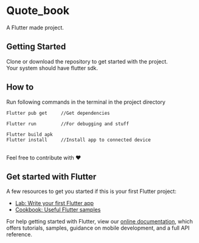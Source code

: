 # Quote_book

A Flutter made project.

## Getting Started
Clone or download the repository to get started with the project.<br>
Your system should have flutter sdk.<br>

## How to
Run following commands in the terminal in the project directory
```
Flutter pub get     //Get dependencies
```
```
Flutter run         //For debugging and stuff
```
```
Flutter build apk 
Flutter install     //Install app to connected device
```



<br>
Feel free to contribute with ❤

## Get started with Flutter
A few resources to get you started if this is your first Flutter project:

- [Lab: Write your first Flutter app](https://flutter.dev/docs/get-started/codelab)
- [Cookbook: Useful Flutter samples](https://flutter.dev/docs/cookbook)

For help getting started with Flutter, view our
[online documentation](https://flutter.dev/docs), which offers tutorials,
samples, guidance on mobile development, and a full API reference.
